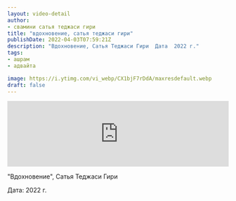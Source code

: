 ```yaml
---
layout: video-detail
author:
- свамини сатья теджаси гири
title: "вдохновение, сатья теджаси гири"
publishDate: 2022-04-03T07:59:21Z
description: "Вдохновение, Сатья Теджаси Гири  Дата  2022 г."
tags: 
- ашрам
- адвайта

image: https://i.ytimg.com/vi_webp/CX1bjF7rDdA/maxresdefault.webp
draft: false
---
```


<iframe width="100%" src="https://www.youtube.com/embed/CX1bjF7rDdA" frameborder="0" allowfullscreen=""></iframe> 

 "Вдохновение", Сатья Теджаси Гири

 Дата: 2022 г.

  

 